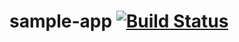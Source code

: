 # sample-app [![Build Status](https://travis-ci.org/pcuisinaud/oidc-client.svg?branch=master)](https://travis-ci.org/pcuisinaud/oidc-client)

